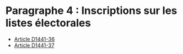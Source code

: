 # Paragraphe 4 : Inscriptions sur les listes électorales

* [Article D1441-36](./LEGIARTI000018536525.md)
* [Article D1441-37](./LEGIARTI000018536523.md)

